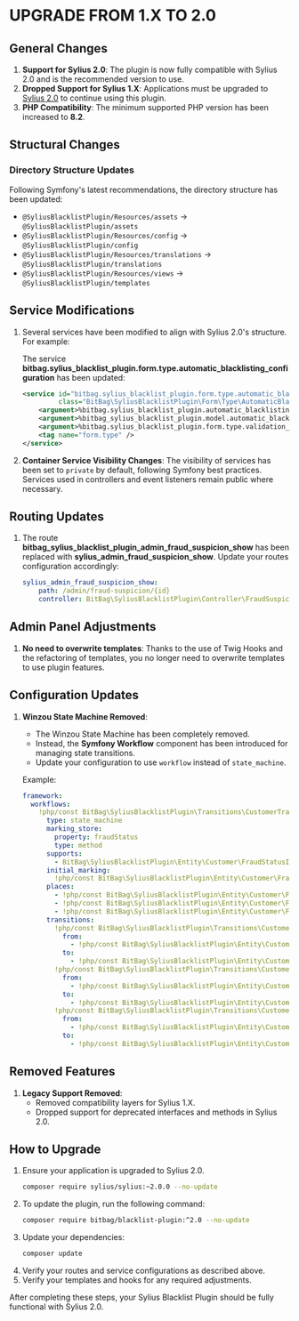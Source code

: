 # UPGRADE FROM 1.X TO 2.0

## General Changes

1. **Support for Sylius 2.0**: The plugin is now fully compatible with Sylius 2.0 and is the recommended version to use.
2. **Dropped Support for Sylius 1.X**: Applications must be upgraded to [Sylius 2.0](https://github.com/Sylius/Sylius/blob/2.0/UPGRADE-2.0.md) to continue using this plugin.
3. **PHP Compatibility**: The minimum supported PHP version has been increased to **8.2**.

## Structural Changes

### Directory Structure Updates

Following Symfony's latest recommendations, the directory structure has been updated:

- `@SyliusBlacklistPlugin/Resources/assets` → `@SyliusBlacklistPlugin/assets`
- `@SyliusBlacklistPlugin/Resources/config` → `@SyliusBlacklistPlugin/config`
- `@SyliusBlacklistPlugin/Resources/translations` → `@SyliusBlacklistPlugin/translations`
- `@SyliusBlacklistPlugin/Resources/views` → `@SyliusBlacklistPlugin/templates`

## Service Modifications

1. Several services have been modified to align with Sylius 2.0's structure. For example:

   The service **bitbag.sylius\_blacklist\_plugin.form.type.automatic\_blacklisting\_configuration** has been updated:

   ```xml
   <service id="bitbag.sylius_blacklist_plugin.form.type.automatic_blacklisting_configuration"
            class="BitBag\SyliusBlacklistPlugin\Form\Type\AutomaticBlacklistingConfigurationType">
       <argument>%bitbag.sylius_blacklist_plugin.automatic_blacklisting_rules%</argument>
       <argument>%bitbag_sylius_blacklist_plugin.model.automatic_blacklisting_configuration.class%</argument>
       <argument>%bitbag.sylius_blacklist_plugin.form.type.validation_groups%</argument>
       <tag name="form.type" />
   </service>
   ```

2. **Container Service Visibility Changes**: The visibility of services has been set to `private` by default, following Symfony best practices. Services used in controllers and event listeners remain public where necessary.

## Routing Updates

1. The route **bitbag\_sylius\_blacklist\_plugin\_admin\_fraud\_suspicion\_show** has been replaced with **sylius\_admin\_fraud\_suspicion\_show**. Update your routes configuration accordingly:
   ```yaml
   sylius_admin_fraud_suspicion_show:
       path: /admin/fraud-suspicion/{id}
       controller: BitBag\SyliusBlacklistPlugin\Controller\FraudSuspicionController::showAction
   ```

## Admin Panel Adjustments

1. **No need to overwrite templates**:
   Thanks to the use of Twig Hooks and the refactoring of templates, you no longer need to overwrite templates to use plugin features.

## Configuration Updates

1. **Winzou State Machine Removed**:
   - The Winzou State Machine has been completely removed.
   - Instead, the **Symfony Workflow** component has been introduced for managing state transitions.
   - Update your configuration to use `workflow` instead of `state_machine`.

   Example:
   ```yaml
   framework:
     workflows:
       !php/const BitBag\SyliusBlacklistPlugin\Transitions\CustomerTransitions::GRAPH:
         type: state_machine
         marking_store:
           property: fraudStatus
           type: method
         supports:
           - BitBag\SyliusBlacklistPlugin\Entity\Customer\FraudStatusInterface
         initial_marking:
           !php/const BitBag\SyliusBlacklistPlugin\Entity\Customer\FraudStatusInterface::FRAUD_STATUS_NEUTRAL
         places:
           - !php/const BitBag\SyliusBlacklistPlugin\Entity\Customer\FraudStatusInterface::FRAUD_STATUS_NEUTRAL
           - !php/const BitBag\SyliusBlacklistPlugin\Entity\Customer\FraudStatusInterface::FRAUD_STATUS_BLACKLISTED
           - !php/const BitBag\SyliusBlacklistPlugin\Entity\Customer\FraudStatusInterface::FRAUD_STATUS_WHITELISTED
         transitions:
           !php/const BitBag\SyliusBlacklistPlugin\Transitions\CustomerTransitions::TRANSITION_NEUTRALIZING_PROCESS:
             from:
               - !php/const BitBag\SyliusBlacklistPlugin\Entity\Customer\FraudStatusInterface::FRAUD_STATUS_BLACKLISTED
             to:
               - !php/const BitBag\SyliusBlacklistPlugin\Entity\Customer\FraudStatusInterface::FRAUD_STATUS_NEUTRAL
           !php/const BitBag\SyliusBlacklistPlugin\Transitions\CustomerTransitions::TRANSITION_BLACKLISTING_PROCESS:
             from:
               - !php/const BitBag\SyliusBlacklistPlugin\Entity\Customer\FraudStatusInterface::FRAUD_STATUS_NEUTRAL
             to:
               - !php/const BitBag\SyliusBlacklistPlugin\Entity\Customer\FraudStatusInterface::FRAUD_STATUS_BLACKLISTED
           !php/const BitBag\SyliusBlacklistPlugin\Transitions\CustomerTransitions::TRANSITION_WHITELISTING_PROCESS:
             from:
               - !php/const BitBag\SyliusBlacklistPlugin\Entity\Customer\FraudStatusInterface::FRAUD_STATUS_NEUTRAL
             to:
               - !php/const BitBag\SyliusBlacklistPlugin\Entity\Customer\FraudStatusInterface::FRAUD_STATUS_WHITELISTED
   ```

## Removed Features

1. **Legacy Support Removed**:
   - Removed compatibility layers for Sylius 1.X.
   - Dropped support for deprecated interfaces and methods in Sylius 2.0.

## How to Upgrade

1. Ensure your application is upgraded to Sylius 2.0.
   ```bash
   composer require sylius/sylius:~2.0.0 --no-update
   ```
2. To update the plugin, run the following command:
   ```bash
   composer require bitbag/blacklist-plugin:^2.0 --no-update
   ```
3. Update your dependencies:
   ```bash
   composer update
   ```   
3. Verify your routes and service configurations as described above.
4. Verify your templates and hooks for any required adjustments.

After completing these steps, your Sylius Blacklist Plugin should be fully functional with Sylius 2.0.

